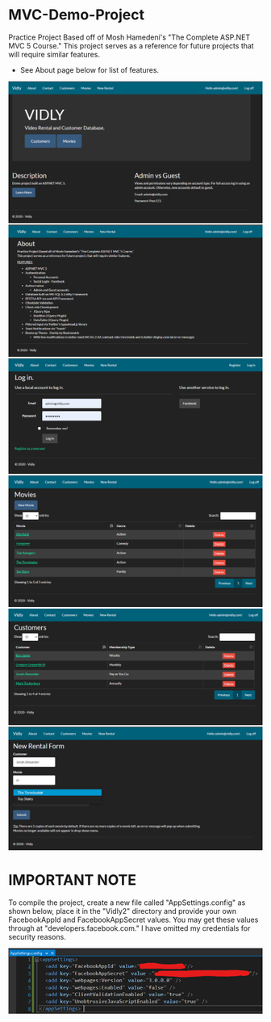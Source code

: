 # MVC-Demo-Project

Practice Project Based off of Mosh Hamedeni's "The Complete ASP.NET MVC 5 Course."
This project serves as a reference for future projects that will require similar features.
- See About page below for list of features.

<img src="/Pictures/Home.png">


<img src="/Pictures/About.png">


<img src="/Pictures/Log in Screen.png">


<img src="/Pictures/Movies.png">


<img src="/Pictures/Customers.png">


<img src="/Pictures/Rental Form.png">


# IMPORTANT NOTE
To compile the project, create a new file called "AppSettings.config" as shown below, place it in the "Vidly2" directory and provide your own FacebookAppId and FacebookAppSecret values. You may get these values through at "developers.facebook.com." I have omitted my credentials for security reasons.

<img src="/Pictures/AppSettings.png">
